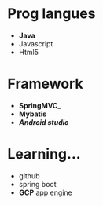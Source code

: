 # Prog langues
  * __Java__
  * Javascript
  * Html5  
# Framework
  * __SpringMVC___
  * __Mybatis__
  * _**Android studio**_
# Learning...
  * github
  * spring boot
  * __GCP__ app engine
